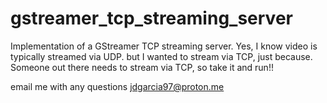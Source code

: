 # gstreamer_tcp_streaming_server
Implementation of a GStreamer TCP streaming server.
Yes, I know video is typically streamed via UDP. but I wanted to stream via TCP, just because.
Someone out there needs to stream via TCP, so take it and run!!

email me with any questions jdgarcia97@proton.me
